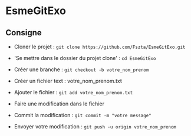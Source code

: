 # EsmeGitExo

## Consigne

* Cloner le projet : `git clone https://github.com/Fszta/EsmeGitExo.git`

* 'Se mettre dans le dossier du projet clone' : `cd EsmeGitExo`

* Créer une branche : `git checkout -b votre_nom_prenom`

* Créer un fichier text : votre_nom_prenom.txt

* Ajouter le fichier : `git add votre_nom_prenom.txt`

* Faire une modification dans le fichier

* Commit la modification : `git commit -m "votre message"`

* Envoyer votre modification : `git push -u origin votre_nom_prenom`
 
